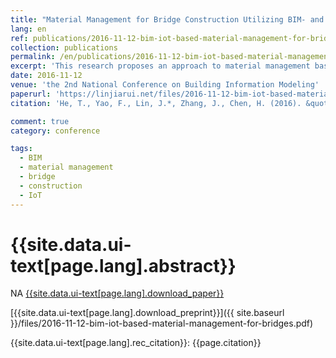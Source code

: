 ```yaml
---
title: "Material Management for Bridge Construction Utilizing BIM- and IoT-based Platform"
lang: en
ref: publications/2016-11-12-bim-iot-based-material-management-for-bridges
collection: publications
permalink: /en/publications/2016-11-12-bim-iot-based-material-management-for-bridges
excerpt: 'This research proposes an approach to material management based on BIM and IoT platform for bridge construction'
date: 2016-11-12
venue: 'the 2nd National Conference on Building Information Modeling'
paperurl: 'https://linjiarui.net/files/2016-11-12-bim-iot-based-material-management-for-bridges.pdf'
citation: 'He, T., Yao, F., Lin, J.*, Zhang, J., Chen, H. (2016). &quot;Material Management for Bridge Construction Utilizing BIM- and IoT-based Platform&quot; <i>in Proceedings of the 2nd National Conference on Building Information Modeling</i>. 185-189. China Architecture&Building Press. Guangzhou, China. (in Chinese)'

comment: true
category: conference

tags: 
  - BIM
  - material management
  - bridge
  - construction
  - IoT
---
```



{{site.data.ui-text[page.lang].abstract}}
====

NA
[{{site.data.ui-text[page.lang].download_paper}}](http://kns.cnki.net/KCMS/detail/detail.aspx?dbcode=CPFD&dbname=CPFDLAST2016&filename=JGCB201611001033&v=MDQxMTNlc01EeE5LdWhkaG5qOThUbmpxcXhkRWVNT1VLcmlmWnU5dkh5bmxVNzNJSVY4U0x5ckliTEc0SDlmTnJvOUZa)

[{{site.data.ui-text[page.lang].download_preprint}}]({{ site.baseurl }}/files/2016-11-12-bim-iot-based-material-management-for-bridges.pdf)

{{site.data.ui-text[page.lang].rec_citation}}: {{page.citation}}